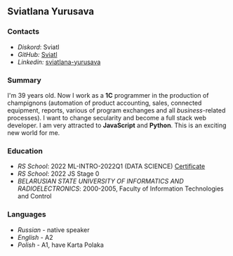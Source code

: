 ## Sviatlana Yurusava

### Contacts
- _Diskord_: Sviatl
- _GitHub:_ [Sviatl](https://github.com/Sviatl)
- _Linkedin:_ [sviatlana-yurusava](https://www.linkedin.com/in/sviatlana-yurusava-30466bb0/)

### Summary

I'm 39 years old. Now I work as a __1C__ programmer in the production of champignons (automation of product accounting, sales, connected equipment, reports, various of program exchanges and all _business_-related processes). I want to change secularity and become a full stack web developer. I am very attracted to __JavaScript__ and __Python__. This is an exciting new world for me.

### Education
- _RS School_: 2022 ML-INTRO-2022Q1 (DATA SCIENCE) [Certificate](https://app.rs.school/certificate/osqhcl1j)
- _RS School_: 2022 JS Stage 0
- _BELARUSIAN STATE UNIVERSITY OF INFORMATICS AND RADIOELECTRONICS_: 2000-2005, Faculty of Information Technologies and Control

### Languages
- _Russian_ - native speaker
- _English_ - A2
- _Polish_ - A1, have Karta Polaka